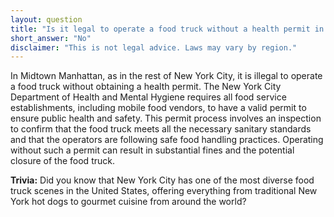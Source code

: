 ```yaml
---
layout: question
title: "Is it legal to operate a food truck without a health permit in Midtown Manhattan?"
short_answer: "No"
disclaimer: "This is not legal advice. Laws may vary by region."
---
```


In Midtown Manhattan, as in the rest of New York City, it is illegal to operate a food truck without obtaining a health permit. The New York City Department of Health and Mental Hygiene requires all food service establishments, including mobile food vendors, to have a valid permit to ensure public health and safety. This permit process involves an inspection to confirm that the food truck meets all the necessary sanitary standards and that the operators are following safe food handling practices. Operating without such a permit can result in substantial fines and the potential closure of the food truck.

**Trivia:** Did you know that New York City has one of the most diverse food truck scenes in the United States, offering everything from traditional New York hot dogs to gourmet cuisine from around the world?
